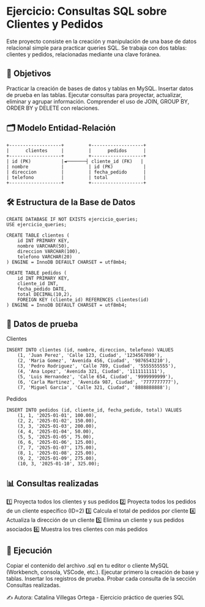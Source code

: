 # Ejercicio: Consultas SQL sobre Clientes y Pedidos

Este proyecto consiste en la creación y manipulación de una base de datos relacional simple para practicar queries SQL.
Se trabaja con dos tablas: clientes y pedidos, relacionadas mediante una clave foránea.

## 📌 Objetivos

Practicar la creación de bases de datos y tablas en MySQL.
Insertar datos de prueba en las tablas.
Ejecutar consultas para proyectar, actualizar, eliminar y agrupar información.
Comprender el uso de JOIN, GROUP BY, ORDER BY y DELETE con relaciones.

## 🗂️ Modelo Entidad-Relación
```
+-------------------+         +-------------------+
|      clientes     |         |      pedidos      |
+-------------------+         +-------------------+
| id (PK)           |◄───────┤ cliente_id (FK)   |
| nombre            |         | id (PK)           |
| direccion         |         | fecha_pedido      |
| telefono          |         | total             |
+-------------------+         +-------------------+
```
## 🛠️ Estructura de la Base de Datos
```
CREATE DATABASE IF NOT EXISTS ejercicio_queries;
USE ejercicio_queries;

CREATE TABLE clientes (
    id INT PRIMARY KEY,
    nombre VARCHAR(50),
    direccion VARCHAR(100),
    telefono VARCHAR(20)
) ENGINE = InnoDB DEFAULT CHARSET = utf8mb4;

CREATE TABLE pedidos (
    id INT PRIMARY KEY,
    cliente_id INT,
    fecha_pedido DATE,
    total DECIMAL(10,2),
    FOREIGN KEY (cliente_id) REFERENCES clientes(id)
) ENGINE = InnoDB DEFAULT CHARSET = utf8mb4;
```
## 👥 Datos de prueba
Clientes
```
INSERT INTO clientes (id, nombre, direccion, telefono) VALUES
    (1, 'Juan Perez', 'Calle 123, Ciudad', '1234567890'),
    (2, 'Maria Gomez', 'Avenida 456, Ciudad', '9876543210'),
    (3, 'Pedro Rodriguez', 'Calle 789, Ciudad', '5555555555'),
    (4, 'Ana Lopez', 'Avenida 321, Ciudad', '1111111111'),
    (5, 'Luis Hernandez', 'Calle 654, Ciudad', '9999999999'),
    (6, 'Carla Martinez', 'Avenida 987, Ciudad', '7777777777'),
    (7, 'Miguel Garcia', 'Calle 321, Ciudad', '8888888888');
```
Pedidos
```
INSERT INTO pedidos (id, cliente_id, fecha_pedido, total) VALUES
    (1, 1, '2025-01-01', 100.00),
    (2, 2, '2025-01-02', 150.00),
    (3, 3, '2025-01-03', 200.00),
    (4, 4, '2025-01-04', 50.00),
    (5, 5, '2025-01-05', 75.00),
    (6, 6, '2025-01-06', 125.00),
    (7, 7, '2025-01-07', 175.00),
    (8, 1, '2025-01-08', 225.00),
    (9, 2, '2025-01-09', 275.00),
    (10, 3, '2025-01-10', 325.00);
```

## 📊 Consultas realizadas
1️⃣ Proyecta todos los clientes y sus pedidos
2️⃣ Proyecta todos los pedidos de un cliente específico (ID=2)
3️⃣ Calcula el total de pedidos por cliente
4️⃣ Actualiza la dirección de un cliente
5️⃣ Elimina un cliente y sus pedidos asociados
6️⃣ Muestra los tres clientes con más pedidos

## 🚀 Ejecución
Copiar el contenido del archivo .sql en tu editor o cliente MySQL (Workbench, consola, VSCode, etc.).
Ejecutar primero la creación de base y tablas.
Insertar los registros de prueba.
Probar cada consulta de la sección Consultas realizadas.

✍️ Autora: Catalina Villegas Ortega - Ejercicio práctico de queries SQL
